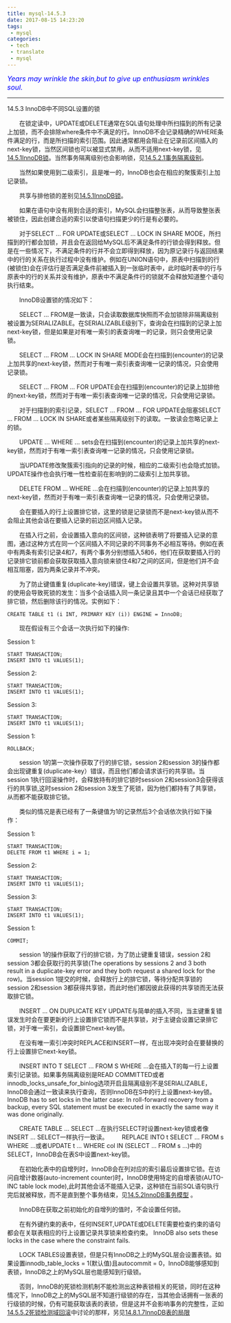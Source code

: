```yaml
---
title: mysql-14.5.3
date: 2017-08-15 14:23:20
tags:
 - mysql
categories:
 - tech
 - translate
 - mysql
---
```


<font color='blue' style="font-style:italic" size="3">Years may wrinkle the skin,but to give up enthusiasm wrinkles soul.</font>

------

14.5.3 InnoDB中不同SQL设置的锁


&emsp;&emsp;在锁定读中，UPDATE或DELETE通常在SQL语句处理中所扫描到的所有记录上加锁，而不会排除where条件中不满足的行。InnoDB不会记录精确的WHERE条件满足的行，而是所扫描的索引范围。因此通常都用会阻止在记录前区间插入的next-key锁，当然区间锁也可以被显式禁用，从而不适用next-key锁，见[14.5.1InnoDB锁](/tech/translate/mysql/mysql-14-5-1/)。当然事务隔离级别也会影响锁，见[14.5.2.1事务隔离级别](/tech/translate/mysql/mysql-14-5-2-1/)。

&emsp;&emsp;当然如果使用到二级索引，且是唯一的，InnoDB也会在相应的聚簇索引上加记录锁。

&emsp;&emsp;共享与排他锁的差别见[14.5.1InnoDB锁](/tech/translate/mysql/mysql-14-5-1/)。

&emsp;&emsp;如果在语句中没有用到合适的索引，MySQL会扫描整张表，从而导致整张表被锁住，因此创建合适的索引以使语句扫描更少的行是有必要的。

&emsp;&emsp;对于SELECT ... FOR UPDATE或SELECT ... LOCK IN SHARE MODE，所扫描到的行都会加锁，并且会在返回给MySQL后不满足条件的行锁会得到释放。但是在一些情况下，不满足条件的行并不会立即得到释放，因为原记录行与返回结果中的行的关系在执行过程中没有维护。例如在UNION语句中，原表中扫描到的行(被锁住)会在评估行是否满足条件前被插入到一张临时表中，此时临时表中的行与原表中的行的关系并没有维护，原表中不满足条件行的锁就不会释放知道整个语句执行结束。

&emsp;&emsp;InnoDB设置锁的情况如下：

&emsp;&emsp;SELECT ... FROM是一致读，只会读取数据库快照而不会加锁除非隔离级别被设置为SERIALIZABLE。在SERIALIZABLE级别下，查询会在扫描到的记录上加next-key锁，但是如果是对有唯一索引的表查询唯一的记录，则只会使用记录锁。

&emsp;&emsp;SELECT ... FROM ... LOCK IN SHARE MODE会在扫描到(encounter)的记录上加共享的next-key锁，然而对于有唯一索引表查询唯一记录的情况，只会使用记录锁。

&emsp;&emsp;SELECT ... FROM ... FOR UPDATE会在扫描到(encounter)的记录上加排他的next-key锁，然而对于有唯一索引表查询唯一记录的情况，只会使用记录锁。

&emsp;&emsp;对于扫描到的索引记录，SELECT ... FROM ... FOR UPDATE会阻塞SELECT ... FROM ... LOCK IN SHARE或者某些隔离级别下的读取。一致读会忽略记录上的锁。

&emsp;&emsp;UPDATE ... WHERE ... sets会在扫描到(encounter)的记录上加共享的next-key锁，然而对于有唯一索引表查询唯一记录的情况，只会使用记录锁。

&emsp;&emsp;当UPDATE修改聚簇索引指向的记录的时候，相应的二级索引也会隐式加锁。UPDATE操作也会执行唯一性检查前在影响到的二级索引上加共享锁。

&emsp;&emsp;DELETE FROM ... WHERE ...会在扫描到(encounter)的记录上加共享的next-key锁，然而对于有唯一索引表查询唯一记录的情况，只会使用记录锁。


&emsp;&emsp;会在要插入的行上设置排它锁，这里的锁是记录锁而不是next-key锁从而不会阻止其他会话在要插入记录的前边区间插入记录。

&emsp;&emsp;在插入行之前，会设置插入意向的区间锁，这种锁表明了将要插入记录的意图，通过这种方式在同一个区间插入不同记录的不同事务不必相互等待。例如在表中有两条有索引记录4和7，有两个事务分别想插入5和6，他们在获取要插入行的记录排它锁前都会获取获取插入意向锁来锁住4和7之间的区间，但是他们并不会相互阻塞，因为两条记录并不冲突。

&emsp;&emsp;为了防止键值重复(duplicate-key)错误，键上会设置共享锁。这种对共享锁的使用会导致死锁的发生：当多个会话插入同一条记录且其中一个会话已经获取了排它锁，然后删除该行的情况。实例如下：

    CREATE TABLE t1 (i INT, PRIMARY KEY (i)) ENGINE = InnoDB;

&emsp;&emsp;现在假设有三个会话一次执行如下的操作:

Session 1:

    START TRANSACTION;
    INSERT INTO t1 VALUES(1);

Session 2:

    START TRANSACTION;
    INSERT INTO t1 VALUES(1);

Session 3:

    START TRANSACTION;
    INSERT INTO t1 VALUES(1);

Session 1:

    ROLLBACK;

&emsp;&emsp;session 1的第一次操作获取了行的排它锁，session 2和session 3的操作都会出现键重复(duplicate-key）错误，而且他们都会请求该行的共享锁。当session 1执行回滚操作时，会释放持有的排它锁时session 2和session3会获得该行的共享锁,这时session 2和session 3发生了死锁，因为他们都持有了共享锁，从而都不能获取排它锁。

&emsp;&emsp;类似的情况是表已经有了一条键值为1的记录然后3个会话依次执行如下操作：

Session 1:

    START TRANSACTION;
    DELETE FROM t1 WHERE i = 1;
Session 2:

    START TRANSACTION;
    INSERT INTO t1 VALUES(1);
Session 3:

    START TRANSACTION;
    INSERT INTO t1 VALUES(1);
Session 1:

    COMMIT;

&emsp;&emsp;session 1的操作获取了行的排它锁，为了防止键重复错误，session 2和session 3都会获取行的共享锁(The operations by sessions 2 and 3 both result in a duplicate-key error and they both request a shared lock for the row)。当session 1提交的时候，会释放行上的排它锁，等待分配共享锁的session 2和session 3都获得共享锁，而此时他们都因彼此获得的共享锁而无法获取排它锁。

&emsp;&emsp;INSERT ... ON DUPLICATE KEY UPDATE与简单的插入不同，当主键重复错误发生时会在要更新的行上设置排它锁而不是共享锁，对于主键会设置记录排它锁，对于唯一索引，会设置排它next-key锁。

&emsp;&emsp;在没有唯一索引冲突时REPLACE和INSERT一样，在出现冲突时会在要替换的行上设置排它next-key锁。

&emsp;&emsp;INSERT INTO T SELECT ... FROM S WHERE ...会在插入T的每一行上设置索引记录锁。如果事务隔离级别是READ COMMITTED或者innodb_locks_unsafe_for_binlog选项开启且隔离级别不是SERIALIZABLE，InnoDB会通过一致读来执行查询，否则InnoDB在S中的行上设置next-key锁。 InnoDB has to set locks in the latter case: In roll-forward recovery from a backup, every SQL statement must be executed in exactly the same way it was done originally.

&emsp;&emsp;CREATE TABLE ... SELECT ...在执行SELECT时设置next-key锁或者像INSERT ... SELECT一样执行一致读。
&emsp;&emsp;REPLACE INTO t SELECT ... FROM s WHERE ...或者UPDATE t ... WHERE col IN (SELECT ... FROM s ...)中的SELECT，InnoDB会在表S中设置next-key锁。

&emsp;&emsp;在初始化表中的自增列时，InnoDB会在列对应的索引最后设置排它锁。在访问自增计数器(auto-increment counter)时，InnoDB使用特定的自增表锁(AUTO-INC table lock mode),此时其他会话不能插入记录，这种锁在当前SQL语句执行完后就被释放，而不是直到整个事务结束，见[14.5.2InnoDB事务模型](/tech/translate/mysql/mysql-14-5-2/) 。

&emsp;&emsp;InnoDB在获取之前初始化的自增列的值时，不会设置任何锁。

&emsp;&emsp;在有外键约束的表中，任何INSERT,UPDATE或DELETE需要检查约束的语句都会在关联表相应的行上设置记录共享锁来检查约束。 InnoDB also sets these locks in the case where the constraint fails.

&emsp;&emsp;LOCK TABLES设置表锁，但是只有InnoDB之上的MySQL层会设置表锁。如果设置innodb_table_locks = 1(默认值)且autocommit = 0，InnoDB能够感知到表锁，InnoDB之上的MySQL层也能感知到行级锁。

&emsp;&emsp;否则，InnoDB的死锁检测机制不能检测出这种表锁相关的死锁，同时在这种情况下，InnoDB之上的MySQL层不知道行级锁的存在，当其他会话拥有一张表的行级锁的时候，仍有可能获取该表的表锁，但是这并不会影响事务的完整性，正如[14.5.5.2死锁检测域回滚](/tech/translate/mysql/mysql-14-4-5-2/)中讨论的那样，另见[14.8.1.7InnoDB表的局限](/tech/translate/mysql/mysql-14-8-1-7/)